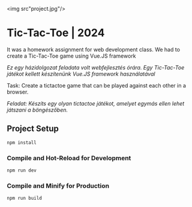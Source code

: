 <img src"project.jpg"/>
# Tic-Tac-Toe | 2024


It was a homework assignment for web development class. We had to create a Tic-Tac-Toe game using Vue.JS framework

<i>Ez egy házidolgozat feladata volt webfejlesztés órára. Egy Tic-Tac-Toe játékot kellett készítenünk Vue.JS framework használatával</i>


Task: Create a tictactoe game that can be played against each other in a browser.

<i>Feladat: Készíts egy olyan tictactoe játékot, amelyet egymás ellen lehet játszani a böngészőben.</i>


## Project Setup

```sh
npm install
```

### Compile and Hot-Reload for Development

```sh
npm run dev
```

### Compile and Minify for Production

```sh
npm run build
```
